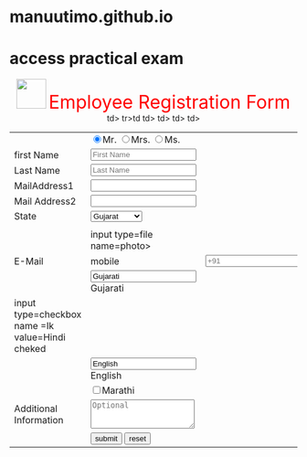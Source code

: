 # manuutimo.github.io
<p><h1> <b></b>access practical exam</b></h1></p>
<p>
  <body> 
  <center>
  <img src="employee_icon.png"height=52 width=52>
  <font size="+3"color=red>Employee Registration Form</font>
  <form method=post action="prac.html">
    <table>
      <tr>
        <td>
          <td><input type=radio name=initial checked>Mr.
          <input type=radio name=initial>Mrs.
          <input type=radio name=initial>Ms.</td>
      </tr><tr>
        <td>first Name</td>
    <td><input type=text name=fn placeholder="First Name"></td>
      </tr><tr>
        <td>Last Name </td>
        <td><input type=text name=In placeholder="Last Name"></td>
      </tr><tr>
        <td>MailAddress1</td>
        <td><input type=text name=add1></td>
      </tr><tr>
        <td>Mail Address2<?td>
        <td><input type=text name=add2></td>td>
      </tr>tr><tr>
        <td>State</td>td
        <td><select name=state>
          <option value="Gujarat">Gujarat
            <option value="Maharastra">Maharastra
              <option value="Karnataka">Karnataka
                <option value="Deihi">Delhi
        </select>
        </td>
      </tr><tr>
      <td><zip</td>
      <td><imput type=nexttext name=zp></imput></td>
      </td></tr>
      <td><upload photo </td>
      <td>input type=file name=photo></td>
      <tr></tr>
        <td>E-Mail</td>
      <td>mobile</td>
      <td><input type=text name=mob placeholder="+91"></td>
      </tr><tr></tr>
        <td><languages known</td>
          <td><input type=check box name=IK value=Gujarati 
                checked>Gujarati</td>td>
      </tr></td>
          <td>input type=checkbox name =Ik value=Hindi 
        cheked<Hindi</td
        </tr><tr>
          <td></td>
          <td><input type=chekbox name=ik value=English
           cheked>English</td>
        </tr><tr>
          <td></td>
          <td><input type=checkbox na me Ik value=Marathi>Marathi</td>td>
        </tr><tr>
          <td>Additional Information</td>
        <td><textarea name=add rows=3 cols=20 placeholder="Optional"
              Wrap></textarea></td>td>
        </tr><tr>
          <td></td>
          <td><input type=submit value=submit>&nbsp;<input type=reset
          value=reset></td>td>
        </table>
        </form>
        </body>

